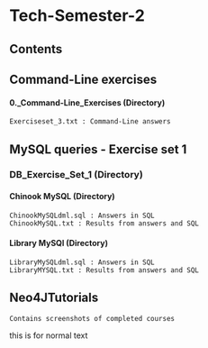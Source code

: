 # Tech-Semester-2
## Contents

## Command-Line exercises
#### 0._Command-Line_Exercises (Directory)
    Exerciseset_3.txt : Command-Line answers

## MySQL queries - Exercise set 1
### DB_Exercise_Set_1 (Directory)
#### Chinook MySQL (Directory)
    ChinookMySQLdml.sql : Answers in SQL
    ChinookMySQL.txt : Results from answers and SQL
#### Library MySQl (Directory)
    LibraryMySQLdml.sql : Answers in SQL
    LibraryMYSQL.txt : Results from answers and SQL

## Neo4JTutorials
    Contains screenshots of completed courses

this is for normal text